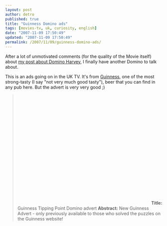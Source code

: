 ```yaml
---
layout: post
author: detro
published: true
title: "Guinness Domino ads"
tags: [movies-tv, uk, curiosity, english]
date: "2007-11-09 17:50:49"
updated: "2007-11-09 17:50:49"
permalink: /2007/11/09/guinness-domino-ads/
---
```


After a lot of unmotivated comments (for the quality of the Movie itself) about <a href="http://www.detronizator.org/2006/08/20/domino-harvey-storia-vera/">my post about Domino Harvey</a>, I finally have another Domino to talk about.

This is an ads going on in the UK TV. It's from <a href="http://en.wikipedia.org/wiki/Guinness">Guinness</a>, one of the most strong-tasty (I say "not very much good tasty"), beer that you can find in any pub here.
But the advert is very very good ;)

<blockquote>
<object width="425" height="355"><param name="movie" value="http://www.youtube.com/v/oiZuTkAk2js&rel=1"></param><param name="wmode" value="transparent"></param><embed src="http://www.youtube.com/v/oiZuTkAk2js&rel=1" type="application/x-shockwave-flash" wmode="transparent" width="425" height="355"></embed></object>
<strong>Title:</strong> Guinness Tipping Point Domino advert
<strong>Abstract:</strong> New Guinness Advert - only previously available to those who solved the puzzles on the Guinness website!
</blockquote>
